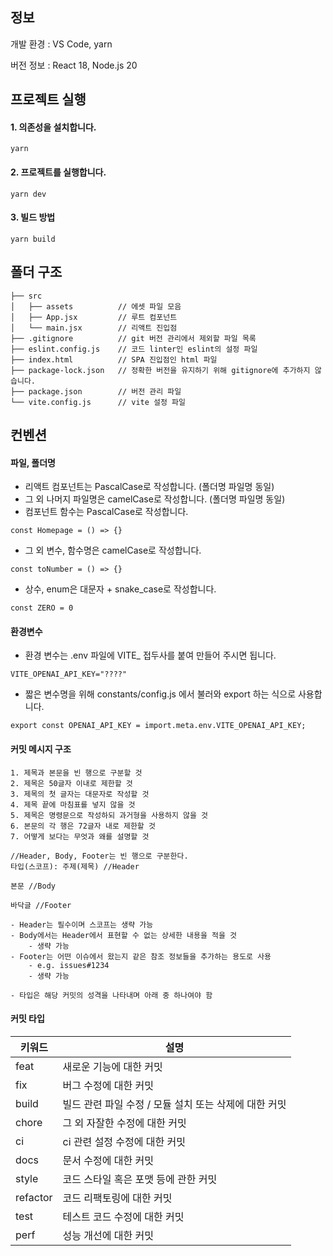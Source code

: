 ## 정보

개발 환경 : VS Code, yarn

버전 정보 : React 18, Node.js 20

## 프로젝트 실행

#### 1. 의존성을 설치합니다.

```
yarn
```

#### 2. 프로젝트를 실행합니다.

```
yarn dev
```

#### 3. 빌드 방법

```
yarn build
```

## 폴더 구조

```
├── src
│   ├── assets          // 에셋 파일 모음
│   ├── App.jsx         // 루트 컴포넌트
│   └── main.jsx        // 리액트 진입점
├── .gitignore          // git 버전 관리에서 제외할 파일 목록
├── eslint.config.js    // 코드 linter인 eslint의 설정 파일
├── index.html          // SPA 진입점인 html 파일
├── package-lock.json   // 정확한 버전을 유지하기 위해 gitignore에 추가하지 않습니다.
├── package.json        // 버전 관리 파일
└── vite.config.js      // vite 설정 파일
```

## 컨벤션

#### 파일, 폴더명

- 리액트 컴포넌트는 PascalCase로 작성합니다. (폴더명 파일명 동일)
- 그 외 나머지 파일명은 camelCase로 작성합니다. (폴더명 파일명 동일)
- 컴포넌트 함수는 PascalCase로 작성합니다.

```
const Homepage = () => {}
```

- 그 외 변수, 함수명은 camelCase로 작성합니다.

```
const toNumber = () => {}
```

- 상수, enum은 대문자 + snake_case로 작성합니다.

```
const ZERO = 0
```

#### 환경변수

- 환경 변수는 .env 파일에 VITE\_ 접두사를 붙여 만들어 주시면 됩니다.

```
VITE_OPENAI_API_KEY="????"
```

- 짧은 변수명을 위해 constants/config.js 에서 불러와 export 하는 식으로 사용합니다.

```
export const OPENAI_API_KEY = import.meta.env.VITE_OPENAI_API_KEY;
```

#### 커밋 메시지 구조

```
1. 제목과 본문을 빈 행으로 구분할 것
2. 제목은 50글자 이내로 제한할 것
3. 제목의 첫 글자는 대문자로 작성할 것
4. 제목 끝에 마침표를 넣지 않을 것
5. 제목은 명령문으로 작성하되 과거형을 사용하지 않을 것
6. 본문의 각 행은 72글자 내로 제한할 것
7. 어떻게 보다는 무엇과 왜를 설명할 것

//Header, Body, Footer는 빈 행으로 구분한다.
타입(스코프): 주제(제목) //Header

본문 //Body

바닥글 //Footer

- Header는 필수이며 스코프는 생략 가능
- Body에서는 Header에서 표현할 수 없는 상세한 내용을 적을 것
    - 생략 가능
- Footer는 어떤 이슈에서 왔는지 같은 참조 정보들을 추가하는 용도로 사용
    - e.g. issues#1234
    - 생략 가능

- 타입은 해당 커밋의 성격을 나타내며 아래 중 하나여야 함
```

#### 커밋 타입

| 키워드   | 설명                                                  |
| -------- | ----------------------------------------------------- |
| feat     | 새로운 기능에 대한 커밋                               |
| fix      | 버그 수정에 대한 커밋                                 |
| build    | 빌드 관련 파일 수정 / 모듈 설치 또는 삭제에 대한 커밋 |
| chore    | 그 외 자잘한 수정에 대한 커밋                         |
| ci       | ci 관련 설정 수정에 대한 커밋                         |
| docs     | 문서 수정에 대한 커밋                                 |
| style    | 코드 스타일 혹은 포맷 등에 관한 커밋                  |
| refactor | 코드 리팩토링에 대한 커밋                             |
| test     | 테스트 코드 수정에 대한 커밋                          |
| perf     | 성능 개선에 대한 커밋                                 |
